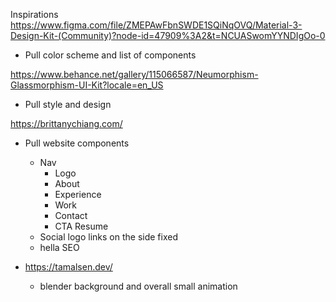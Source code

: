 Inspirations
https://www.figma.com/file/ZMEPAwFbnSWDE1SQiNqOVQ/Material-3-Design-Kit-(Community)?node-id=47909%3A2&t=NCUASwomYYNDIgOo-0
- Pull color scheme and list of components

https://www.behance.net/gallery/115066587/Neumorphism-Glassmorphism-UI-Kit?locale=en_US
- Pull style and design

https://brittanychiang.com/
- Pull website components
    - Nav
        - Logo
        - About
        - Experience
        - Work
        - Contact
        - CTA Resume
    - Social logo links on the side fixed
    - hella SEO 

- https://tamalsen.dev/
    - blender background and overall small animation